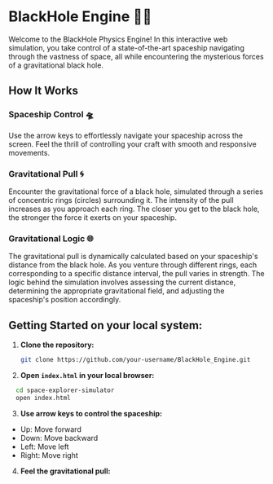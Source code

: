 # BlackHole Engine 🚀🌌

Welcome to the BlackHole Physics Engine! In this interactive web simulation, you take control of a state-of-the-art spaceship navigating through the vastness of space, all while encountering the mysterious forces of a gravitational black hole.

## How It Works

### Spaceship Control 🛸
Use the arrow keys to effortlessly navigate your spaceship across the screen. Feel the thrill of controlling your craft with smooth and responsive movements.

### Gravitational Pull 🌀
Encounter the gravitational force of a black hole, simulated through a series of concentric rings (circles) surrounding it. The intensity of the pull increases as you approach each ring. The closer you get to the black hole, the stronger the force it exerts on your spaceship.

### Gravitational Logic 🌐
The gravitational pull is dynamically calculated based on your spaceship's distance from the black hole. As you venture through different rings, each corresponding to a specific distance interval, the pull varies in strength. The logic behind the simulation involves assessing the current distance, determining the appropriate gravitational field, and adjusting the spaceship's position accordingly.


## Getting Started on your local system:

1. **Clone the repository:**

   ```bash
   git clone https://github.com/your-username/BlackHole_Engine.git
   ```

2. **Open <code>index.html</code> in your local browser:**
```bash
  cd space-explorer-simulator
  open index.html
```
3. **Use arrow keys to control the spaceship:**

- Up: Move forward
- Down: Move backward
- Left: Move left
- Right: Move right
  
4. **Feel the gravitational pull:** 
